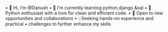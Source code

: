 


• 👋 Hi, I’m @Danush
• 🌱 I’m currently learning python,django &sql
• 🐍 Python enthusiast with a love for clean    and efficient code.
• 🌟 Open to new opportunities and collaborations
• 💡Seeking hands-on experience and practical • challenges to further enhance my skills